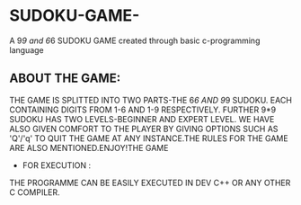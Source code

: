 # SUDOKU-GAME-
A 9*9 and 6*6 SUDOKU GAME created through basic c-programming language

## ABOUT THE GAME:
THE GAME IS SPLITTED INTO TWO PARTS-THE 6*6 AND 9*9 SUDOKU. EACH CONTAINING DIGITS FROM 1-6 AND 1-9 RESPECTIVELY. FURTHER 9*9 SUDOKU HAS TWO LEVELS-BEGINNER AND EXPERT LEVEL. WE HAVE ALSO GIVEN COMFORT TO THE PLAYER BY GIVING OPTIONS SUCH AS 'Q'/'q' TO QUIT THE GAME AT ANY INSTANCE.THE RULES FOR THE GAME ARE ALSO MENTIONED.ENJOY!THE GAME 

- FOR EXECUTION :

THE PROGRAMME CAN BE EASILY EXECUTED IN DEV C++ OR ANY OTHER C COMPILER.
